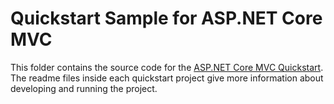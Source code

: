 # Quickstart Sample for ASP.NET Core MVC

This folder contains the source code for the [ASP.NET Core MVC Quickstart](https://auth0.com/docs/quickstart/webapp/aspnet-core). The readme files inside each quickstart project give more information about developing and running the project.
